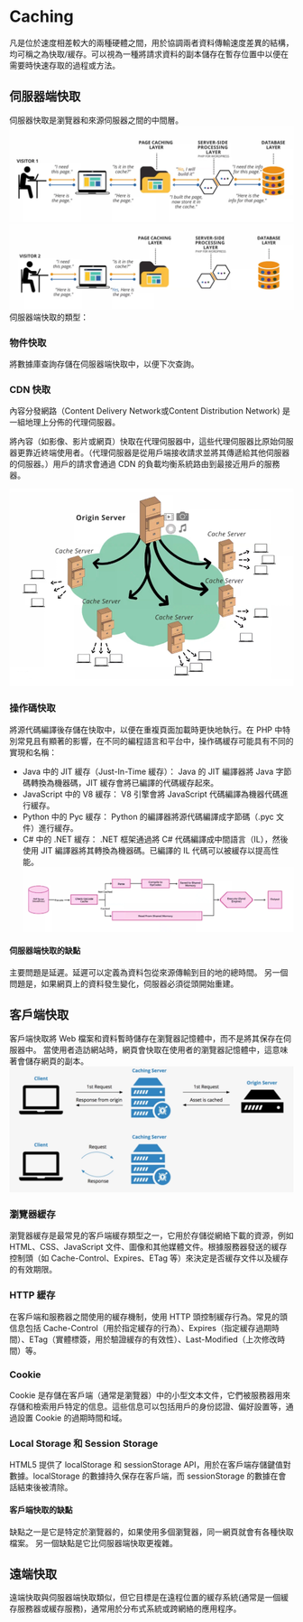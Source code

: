 # Caching
凡是位於速度相差較大的兩種硬體之間，用於協調兩者資料傳輸速度差異的結構，均可稱之為快取/緩存。可以視為一種將請求資料的副本儲存在暫存位置中以便在需要時快速存取的過程或方法。

## 伺服器端快取
伺服器快取是瀏覽器和來源伺服器之間的中間層。
![image](./images/cache1.png)
![image](./images/cache1-1.png)
伺服器端快取的類型：
### 物件快取
將數據庫查詢存儲在伺服器端快取中，以便下次查詢。
### CDN 快取
內容分發網路（Content Delivery Network或Content Distribution Network) 是一組地理上分佈的代理伺服器。

將內容（如影像、影片或網頁）快取在代理伺服器中，這些代理伺服器比原始伺服器更靠近終端使用者。（代理伺服器是從用戶端接收請求並將其傳遞給其他伺服器的伺服器。）用戶的請求會通過 CDN 的負載均衡系統路由到最接近用戶的服務器。

![image](./images/cache2.png)
### 操作碼快取
將源代碼編譯後存儲在快取中，以便在重複頁面加載時更快地執行。在 PHP 中特別常見且有顯著的影響，在不同的編程語言和平台中，操作碼緩存可能具有不同的實現和名稱：
* Java 中的 JIT 緩存（Just-In-Time 緩存）： Java 的 JIT 編譯器將 Java 字節碼轉換為機器碼，JIT 緩存會將已編譯的代碼緩存起來。
* JavaScript 中的 V8 緩存： V8 引擎會將 JavaScript 代碼編譯為機器代碼進行緩存。
* Python 中的 Pyc 緩存： Python 的編譯器將源代碼編譯成字節碼（.pyc 文件）進行緩存。
* C# 中的 .NET 緩存： .NET 框架通過將 C# 代碼編譯成中間語言（IL），然後使用 JIT 編譯器將其轉換為機器碼。已編譯的 IL 代碼可以被緩存以提高性能。
![image](./images/cache3.png)

#### 伺服器端快取的缺點
主要問題是延遲。延遲可以定義為資料包從來源傳輸到目的地的總時間。
另一個問題是，如果網頁上的資料發生變化，伺服器必須從頭開始重建。
## 客戶端快取
客戶端快取將 Web 檔案和資料暫時儲存在瀏覽器記憶體中，而不是將其保存在伺服器中。
當使用者造訪網站時，網頁會快取在使用者的瀏覽器記憶體中，這意味著會儲存網頁的副本。
![image](./images/cache4.png)
### 瀏覽器緩存
瀏覽器緩存是最常見的客戶端緩存類型之一，它用於存儲從網絡下載的資源，例如 HTML、CSS、JavaScript 文件、圖像和其他媒體文件。根據服務器發送的緩存控制頭（如 Cache-Control、Expires、ETag 等）來決定是否緩存文件以及緩存的有效期限。

### HTTP 緩存
在客戶端和服務器之間使用的緩存機制，使用 HTTP 頭控制緩存行為。常見的頭信息包括 Cache-Control（用於指定緩存的行為）、Expires（指定緩存過期時間）、ETag（實體標簽，用於驗證緩存的有效性）、Last-Modified（上次修改時間）等。

### Cookie
Cookie 是存儲在客戶端（通常是瀏覽器）中的小型文本文件，它們被服務器用來存儲和檢索用戶特定的信息。這些信息可以包括用戶的身份認證、偏好設置等，通過設置 Cookie 的過期時間和域。

### Local Storage 和 Session Storage
HTML5 提供了 localStorage 和 sessionStorage API，用於在客戶端存儲鍵值對數據。localStorage 的數據持久保存在客戶端，而 sessionStorage 的數據在會話結束後被清除。

#### 客戶端快取的缺點
缺點之一是它是特定於瀏覽器的，如果使用多個瀏覽器，同一網頁就會有各種快取檔案。
另一個缺點是它比伺服器端快取更複雜。
## 遠端快取
遠端快取與伺服器端快取類似，但它目標是在遠程位置的緩存系統(通常是一個緩存服務器或緩存服務)，通常用於分布式系統或跨網絡的應用程序。